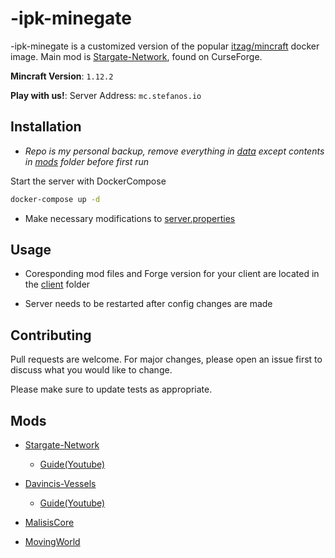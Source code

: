 # -ipk-minegate

-ipk-minegate is a customized version of the popular [itzag/mincraft](https://hub.docker.com/r/itzg/minecraft-server) docker image.
Main mod is [Stargate-Network](https://www.curseforge.com/minecraft/mc-mods/stargate-network), found on CurseForge.

**Mincraft Version**: `1.12.2`

**Play with us!**:  Server Address: `mc.stefanos.io`

## Installation

* *Repo is my personal backup, remove everything in [data](./data) except contents in [mods](./data/mods/) folder before first run*

Start the server with DockerCompose

```bash
docker-compose up -d 
```

* Make necessary modifications to [server.properties](./data/server.properties)


## Usage

* Coresponding mod files and Forge version for your client are located in the [client](/client) folder

* Server needs to be restarted after config changes are made

## Contributing
Pull requests are welcome. For major changes, please open an issue first to discuss what you would like to change.

Please make sure to update tests as appropriate.



## Mods

* [Stargate-Network](https://www.curseforge.com/minecraft/mc-mods/stargate-network)
    * [Guide(Youtube)]([Stargate-Network](https://www.curseforge.com/minecraft/mc-mods/stargate-network))

* [Davincis-Vessels](https://www.curseforge.com/minecraft/mc-mods/davincis-vessels)
    * [Guide(Youtube)](https://www.youtube.com/watch?v=XaShDt9TYLk)

* [MalisisCore](https://www.curseforge.com/minecraft/mc-mods/malisiscore)

* [MovingWorld](https://www.curseforge.com/minecraft/mc-mods/movingworld)
